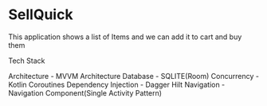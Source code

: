 # SellQuick

This application shows a list of Items and we can add it to cart and buy them

Tech Stack

Architecture - MVVM Architecture
Database - SQLITE(Room)
Concurrency - Kotlin Coroutines
Dependency Injection - Dagger Hilt
Navigation - Navigation Component(Single Activity Pattern)
